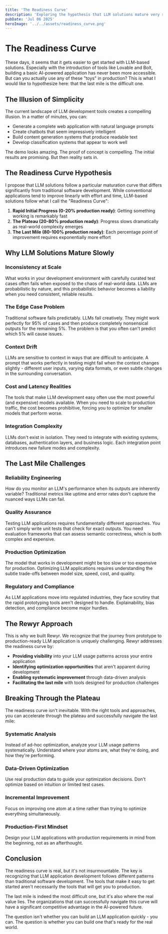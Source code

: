 ```yaml
---
title: 'The Readiness Curve'
description: 'Exploring the hypothesis that LLM solutions mature very slowly - why the last mile is the most difficult one.'
pubDate: 'Jul 06 2025'
heroImage: '../../assets/readiness_curve.png'
---
```


# The Readiness Curve

These days, it seems that it gets easier to get started with LLM-based solutions. Especially with the introduction of tools like Lovable and Bolt, building a basic AI-powered application has never been more accessible. But can you actually use any of these "toys" in production? This is what I would like to hypothesize here: that the last mile is the difficult one.

## The Illusion of Simplicity

The current landscape of LLM development tools creates a compelling illusion. In a matter of minutes, you can:

- Generate a complete web application with natural language prompts
- Create chatbots that seem impressively intelligent
- Build content generation systems that produce readable text
- Develop classification systems that appear to work well

The demo looks amazing. The proof of concept is compelling. The initial results are promising. But then reality sets in.

## The Readiness Curve Hypothesis

I propose that LLM solutions follow a particular maturation curve that differs significantly from traditional software development. While conventional applications tend to improve linearly with effort and time, LLM-based solutions follow what I call the "Readiness Curve":

1. **Rapid Initial Progress (0-20% production ready)**: Getting something working is remarkably fast
2. **The Plateau (20-80% production ready)**: Progress slows dramatically as real-world complexity emerges
3. **The Last Mile (80-100% production ready)**: Each percentage point of improvement requires exponentially more effort

## Why LLM Solutions Mature Slowly

### Inconsistency at Scale

What works in your development environment with carefully curated test cases often fails when exposed to the chaos of real-world data. LLMs are probabilistic by nature, and this probabilistic behavior becomes a liability when you need consistent, reliable results.

### The Edge Case Problem

Traditional software fails predictably. LLMs fail creatively. They might work perfectly for 95% of cases and then produce completely nonsensical outputs for the remaining 5%. The problem is that you often can't predict which 5% will cause issues.

### Context Drift

LLMs are sensitive to context in ways that are difficult to anticipate. A prompt that works perfectly in testing might fail when the context changes slightly - different user inputs, varying data formats, or even subtle changes in the surrounding conversation.

### Cost and Latency Realities

The tools that make LLM development easy often use the most powerful (and expensive) models available. When you need to scale to production traffic, the cost becomes prohibitive, forcing you to optimize for smaller models that perform worse.

### Integration Complexity

LLMs don't exist in isolation. They need to integrate with existing systems, databases, authentication layers, and business logic. Each integration point introduces new failure modes and complexity.

## The Last Mile Challenges

### Reliability Engineering

How do you monitor an LLM's performance when its outputs are inherently variable? Traditional metrics like uptime and error rates don't capture the nuanced ways LLMs can fail.

### Quality Assurance

Testing LLM applications requires fundamentally different approaches. You can't simply write unit tests that check for exact outputs. You need evaluation frameworks that can assess semantic correctness, which is both complex and expensive.

### Production Optimization

The model that works in development might be too slow or too expensive for production. Optimizing LLM applications requires understanding the subtle trade-offs between model size, speed, cost, and quality.

### Regulatory and Compliance

As LLM applications move into regulated industries, they face scrutiny that the rapid prototyping tools aren't designed to handle. Explainability, bias detection, and compliance become major hurdles.

## The Rewyr Approach

This is why we built Rewyr. We recognize that the journey from prototype to production-ready LLM application is uniquely challenging. Rewyr addresses the readiness curve by:

- **Providing visibility** into your LLM usage patterns across your entire application
- **Identifying optimization opportunities** that aren't apparent during development
- **Enabling systematic improvement** through data-driven analysis
- **Facilitating the last mile** with tools designed for production challenges

## Breaking Through the Plateau

The readiness curve isn't inevitable. With the right tools and approaches, you can accelerate through the plateau and successfully navigate the last mile:

### Systematic Analysis

Instead of ad-hoc optimization, analyze your LLM usage patterns systematically. Understand where your atoms are, what they're doing, and how they're performing.

### Data-Driven Optimization

Use real production data to guide your optimization decisions. Don't optimize based on intuition or limited test cases.

### Incremental Improvement

Focus on improving one atom at a time rather than trying to optimize everything simultaneously.

### Production-First Mindset

Design your LLM applications with production requirements in mind from the beginning, not as an afterthought.

## Conclusion

The readiness curve is real, but it's not insurmountable. The key is recognizing that LLM application development follows different patterns than traditional software development. The tools that make it easy to get started aren't necessarily the tools that will get you to production.

The last mile is indeed the most difficult one, but it's also where the real value lies. The organizations that can successfully navigate this curve will have a significant competitive advantage in the AI-powered future.

The question isn't whether you can build an LLM application quickly - you can. The question is whether you can build one that's ready for the real world.

 